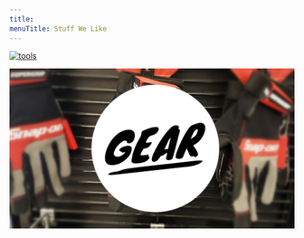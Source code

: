 ```yaml
---
title:
menuTitle: Stuff We Like
---
```


[![tools](tools.PNG)](/tools)

[![gear](gear.PNG)](/gear)



